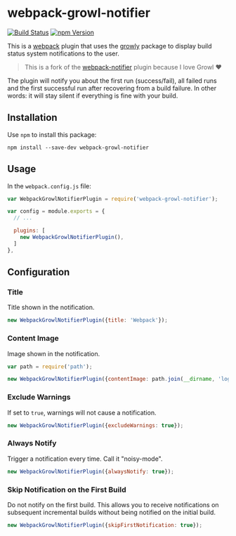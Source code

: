 # webpack-growl-notifier

[![Build Status](https://img.shields.io/travis/pine/webpack-growl-notifier.svg)](https://travis-ci.org/pine/webpack-growl-notifier)
[![npm Version](https://img.shields.io/npm/v/webpack-growl-notifier.svg)](https://www.npmjs.com/package/webpack-growl-notifier)

This is a [webpack](http://webpack.github.io/) plugin that uses the
[growly](https://github.com/theabraham/growly) package to
display build status system notifications to the user.

> This is a fork of the [webpack-notifier](https://github.com/Turbo87/webpack-notifier) plugin
> because I love Growl :heart:

The plugin will notify you about the first run (success/fail),
all failed runs and the first successful run after recovering from
a build failure. In other words: it will stay silent if everything
is fine with your build.


## Installation

Use `npm` to install this package:

    npm install --save-dev webpack-growl-notifier


## Usage

In the `webpack.config.js` file:

```js
var WebpackGrowlNotifierPlugin = require('webpack-growl-notifier');

var config = module.exports = {
  // ...

  plugins: [
    new WebpackGrowlNotifierPlugin(),
  ]
},
```


## Configuration

### Title

Title shown in the notification.

```js
new WebpackGrowlNotifierPlugin({title: 'Webpack'});
```

### Content Image

Image shown in the notification.

```js
var path = require('path');

new WebpackGrowlNotifierPlugin({contentImage: path.join(__dirname, 'logo.png')});
```

### Exclude Warnings

If set to `true`, warnings will not cause a notification.

```js
new WebpackGrowlNotifierPlugin({excludeWarnings: true});
```

### Always Notify

Trigger a notification every time.  Call it "noisy-mode".

```js
new WebpackGrowlNotifierPlugin({alwaysNotify: true});
```

### Skip Notification on the First Build

Do not notify on the first build.  This allows you to receive notifications on subsequent incremental builds without being notified on the initial build.

```js
new WebpackGrowlNotifierPlugin({skipFirstNotification: true});
```

